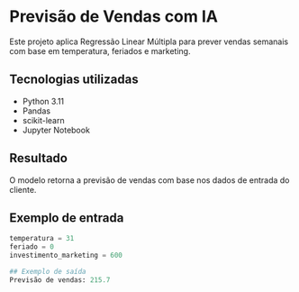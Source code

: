 # Previsão de Vendas com IA

Este projeto aplica Regressão Linear Múltipla para prever vendas semanais com base em temperatura, feriados e marketing.

## Tecnologias utilizadas
- Python 3.11
- Pandas
- scikit-learn
- Jupyter Notebook

## Resultado
O modelo retorna a previsão de vendas com base nos dados de entrada do cliente.

## Exemplo de entrada
```python
temperatura = 31  
feriado = 0  
investimento_marketing = 600

## Exemplo de saída
Previsão de vendas: 215.7
